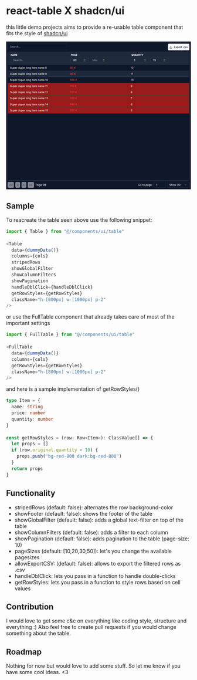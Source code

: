 # react-table X shadcn/ui

this little demo projects aims to provide a re-usable table component that fits the style of [shadcn/ui](https://github.com/shadcn/ui)

![Darkmode Table](public/table_darkmode.png)

## Sample

To reacreate the table seen above use the following snippet:

```typescript
import { Table } from "@/components/ui/table"

<Table
  data={dummyData()}
  columns={cols}
  stripedRows
  showGlobalFilter
  showColumnFilters
  showPagination
  handleDblClick={handleDblClick}
  getRowStyles={getRowStyles}
  className="h-[800px] w-[1000px] p-2"
/>
```

or use the FullTable component that already takes care of most of the important settings

```typescript
import { FullTable } from "@/components/ui/table"

<FullTable
  data={dummyData()}
  columns={cols}
  getRowStyles={getRowStyles}
  className="h-[800px] w-[1000px] p-2"
/>
```

and here is a sample implementation of getRowStyles()

```typescript
type Item = {
  name: string
  price: number
  quantity: number
}

const getRowStyles = (row: Row<Item>): ClassValue[] => {
  let props = []
  if (row.original.quantity < 10) {
    props.push("bg-red-800 dark:bg-red-800")
  }
  return props
}
```

## Functionality

- stripedRows (default: false): alternates the row background-color
- showFooter (default: false): shows the footer of the table
- showGlobalFilter (default: false): adds a global text-filter on top of the table
- showColumnFilters (default: false): adds a filter to each column
- showPagination (default: false): adds pagination to the table (page-size: 10)
- pageSizes (default: [10,20,30,50]): let's you change the available pagesizes
- allowExportCSV: (default: false): allows to export the filtered rows as .csv
- handleDblClick: lets you pass in a function to handle double-clicks
- getRowStyles: lets you pass in a function to style rows based on cell values

## Contribution

I would love to get some c&c on everything like coding style, structure and everything :) Also feel free to create pull requests if you would change something about the table.

## Roadmap

Nothing for now but would love to add some stuff. So let me know if you have some cool ideas. <3

